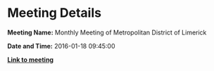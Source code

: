 # Meeting Details

**Meeting Name:** Monthly Meeting of Metropolitan District of Limerick

**Date and Time:** 2016-01-18 09:45:00

**<a href="https://www.limerick.ie/council/whats-on/monthly-meeting-metropolitan-district-limerick-25" target="_blank">Link to meeting</a>**
